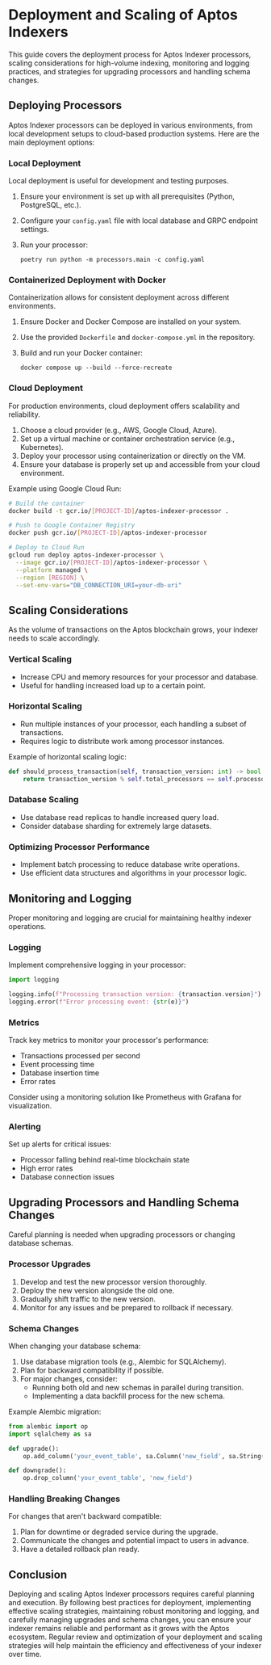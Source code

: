 # Deployment and Scaling of Aptos Indexers

This guide covers the deployment process for Aptos Indexer processors, scaling considerations for high-volume indexing, monitoring and logging practices, and strategies for upgrading processors and handling schema changes.

## Deploying Processors

Aptos Indexer processors can be deployed in various environments, from local development setups to cloud-based production systems. Here are the main deployment options:

### Local Deployment

Local deployment is useful for development and testing purposes.

1. Ensure your environment is set up with all prerequisites (Python, PostgreSQL, etc.).
2. Configure your `config.yaml` file with local database and GRPC endpoint settings.
3. Run your processor:

   ```
   poetry run python -m processors.main -c config.yaml
   ```

### Containerized Deployment with Docker

Containerization allows for consistent deployment across different environments.

1. Ensure Docker and Docker Compose are installed on your system.
2. Use the provided `Dockerfile` and `docker-compose.yml` in the repository.
3. Build and run your Docker container:

   ```
   docker compose up --build --force-recreate
   ```

### Cloud Deployment

For production environments, cloud deployment offers scalability and reliability.

1. Choose a cloud provider (e.g., AWS, Google Cloud, Azure).
2. Set up a virtual machine or container orchestration service (e.g., Kubernetes).
3. Deploy your processor using containerization or directly on the VM.
4. Ensure your database is properly set up and accessible from your cloud environment.

Example using Google Cloud Run:

```bash
# Build the container
docker build -t gcr.io/[PROJECT-ID]/aptos-indexer-processor .

# Push to Google Container Registry
docker push gcr.io/[PROJECT-ID]/aptos-indexer-processor

# Deploy to Cloud Run
gcloud run deploy aptos-indexer-processor \
  --image gcr.io/[PROJECT-ID]/aptos-indexer-processor \
  --platform managed \
  --region [REGION] \
  --set-env-vars="DB_CONNECTION_URI=your-db-uri"
```

## Scaling Considerations

As the volume of transactions on the Aptos blockchain grows, your indexer needs to scale accordingly.

### Vertical Scaling

- Increase CPU and memory resources for your processor and database.
- Useful for handling increased load up to a certain point.

### Horizontal Scaling

- Run multiple instances of your processor, each handling a subset of transactions.
- Requires logic to distribute work among processor instances.

Example of horizontal scaling logic:

```python
def should_process_transaction(self, transaction_version: int) -> bool:
    return transaction_version % self.total_processors == self.processor_index
```

### Database Scaling

- Use database read replicas to handle increased query load.
- Consider database sharding for extremely large datasets.

### Optimizing Processor Performance

- Implement batch processing to reduce database write operations.
- Use efficient data structures and algorithms in your processor logic.

## Monitoring and Logging

Proper monitoring and logging are crucial for maintaining healthy indexer operations.

### Logging

Implement comprehensive logging in your processor:

```python
import logging

logging.info(f"Processing transaction version: {transaction.version}")
logging.error(f"Error processing event: {str(e)}")
```

### Metrics

Track key metrics to monitor your processor's performance:

- Transactions processed per second
- Event processing time
- Database insertion time
- Error rates

Consider using a monitoring solution like Prometheus with Grafana for visualization.

### Alerting

Set up alerts for critical issues:

- Processor falling behind real-time blockchain state
- High error rates
- Database connection issues

## Upgrading Processors and Handling Schema Changes

Careful planning is needed when upgrading processors or changing database schemas.

### Processor Upgrades

1. Develop and test the new processor version thoroughly.
2. Deploy the new version alongside the old one.
3. Gradually shift traffic to the new version.
4. Monitor for any issues and be prepared to rollback if necessary.

### Schema Changes

When changing your database schema:

1. Use database migration tools (e.g., Alembic for SQLAlchemy).
2. Plan for backward compatibility if possible.
3. For major changes, consider:
   - Running both old and new schemas in parallel during transition.
   - Implementing a data backfill process for the new schema.

Example Alembic migration:

```python
from alembic import op
import sqlalchemy as sa

def upgrade():
    op.add_column('your_event_table', sa.Column('new_field', sa.String(), nullable=True))

def downgrade():
    op.drop_column('your_event_table', 'new_field')
```

### Handling Breaking Changes

For changes that aren't backward compatible:

1. Plan for downtime or degraded service during the upgrade.
2. Communicate the changes and potential impact to users in advance.
3. Have a detailed rollback plan ready.

## Conclusion

Deploying and scaling Aptos Indexer processors requires careful planning and execution. By following best practices for deployment, implementing effective scaling strategies, maintaining robust monitoring and logging, and carefully managing upgrades and schema changes, you can ensure your indexer remains reliable and performant as it grows with the Aptos ecosystem. Regular review and optimization of your deployment and scaling strategies will help maintain the efficiency and effectiveness of your indexer over time.